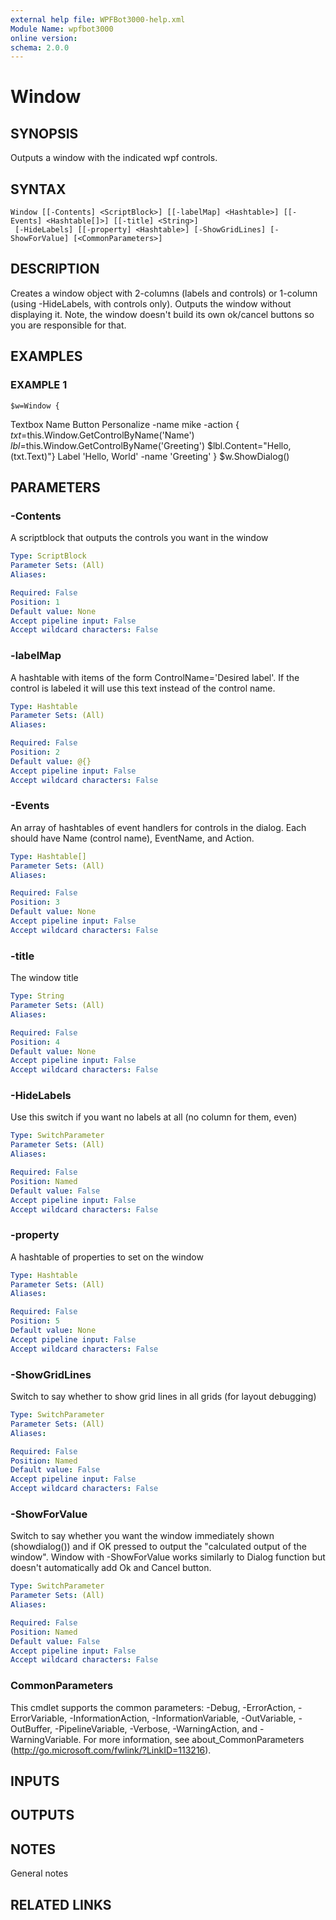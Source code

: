 ```yaml
---
external help file: WPFBot3000-help.xml
Module Name: wpfbot3000
online version:
schema: 2.0.0
---
```


# Window

## SYNOPSIS
Outputs a window with the indicated wpf controls.

## SYNTAX

```
Window [[-Contents] <ScriptBlock>] [[-labelMap] <Hashtable>] [[-Events] <Hashtable[]>] [[-title] <String>]
 [-HideLabels] [[-property] <Hashtable>] [-ShowGridLines] [-ShowForValue] [<CommonParameters>]
```

## DESCRIPTION
Creates a window object with 2-columns (labels and controls) or 1-column (using -HideLabels, with controls only).
Outputs the window without displaying it.
Note, the window doesn't build its own ok/cancel buttons so you are responsible for that.

## EXAMPLES

### EXAMPLE 1
```
$w=Window {
```

Textbox Name
    Button Personalize -name mike -action {
                                 $txt=$this.Window.GetControlByName('Name')
                                 $lbl=$this.Window.GetControlByName('Greeting')
                                 $lbl.Content="Hello, $($txt.Text)"}
    Label 'Hello, World' -name 'Greeting'
}
$w.ShowDialog()

## PARAMETERS

### -Contents
A scriptblock that outputs the controls you want in the window

```yaml
Type: ScriptBlock
Parameter Sets: (All)
Aliases:

Required: False
Position: 1
Default value: None
Accept pipeline input: False
Accept wildcard characters: False
```

### -labelMap
A hashtable with items of the form ControlName='Desired label'. 
If the control is labeled it will use this text instead of the control name.

```yaml
Type: Hashtable
Parameter Sets: (All)
Aliases:

Required: False
Position: 2
Default value: @{}
Accept pipeline input: False
Accept wildcard characters: False
```

### -Events
An array of hashtables of event handlers for controls in the dialog. 
Each should have Name (control name), EventName, and Action.

```yaml
Type: Hashtable[]
Parameter Sets: (All)
Aliases:

Required: False
Position: 3
Default value: None
Accept pipeline input: False
Accept wildcard characters: False
```

### -title
The window title

```yaml
Type: String
Parameter Sets: (All)
Aliases:

Required: False
Position: 4
Default value: None
Accept pipeline input: False
Accept wildcard characters: False
```

### -HideLabels
Use this switch if you want no labels at all (no column for them, even)

```yaml
Type: SwitchParameter
Parameter Sets: (All)
Aliases:

Required: False
Position: Named
Default value: False
Accept pipeline input: False
Accept wildcard characters: False
```

### -property
A hashtable of properties to set on the window

```yaml
Type: Hashtable
Parameter Sets: (All)
Aliases:

Required: False
Position: 5
Default value: None
Accept pipeline input: False
Accept wildcard characters: False
```

### -ShowGridLines
Switch to say whether to show grid lines in all grids (for layout debugging)

```yaml
Type: SwitchParameter
Parameter Sets: (All)
Aliases:

Required: False
Position: Named
Default value: False
Accept pipeline input: False
Accept wildcard characters: False
```

### -ShowForValue
Switch to say whether you want the window immediately shown (showdialog()) and if OK pressed
to output the "calculated output of the window". 
Window with -ShowForValue works similarly to 
Dialog function but doesn't automatically add Ok and Cancel button.

```yaml
Type: SwitchParameter
Parameter Sets: (All)
Aliases:

Required: False
Position: Named
Default value: False
Accept pipeline input: False
Accept wildcard characters: False
```

### CommonParameters
This cmdlet supports the common parameters: -Debug, -ErrorAction, -ErrorVariable, -InformationAction, -InformationVariable, -OutVariable, -OutBuffer, -PipelineVariable, -Verbose, -WarningAction, and -WarningVariable.
For more information, see about_CommonParameters (http://go.microsoft.com/fwlink/?LinkID=113216).

## INPUTS

## OUTPUTS

## NOTES
General notes

## RELATED LINKS
